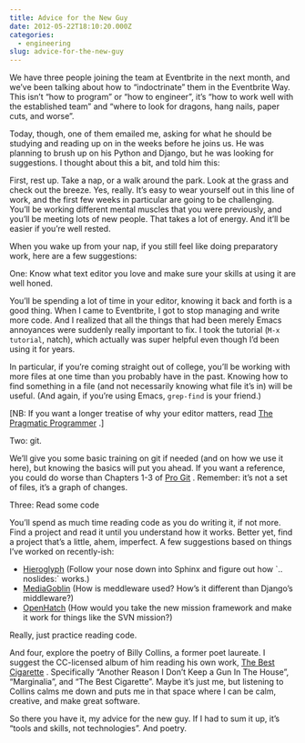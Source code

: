 ```yaml
---
title: Advice for the New Guy
date: 2012-05-22T18:10:20.000Z
categories:
  - engineering
slug: advice-for-the-new-guy
---
```

We have three people joining the team at Eventbrite in the next month, and we’ve been talking about how to “indoctrinate” them in the Eventbrite Way. This isn’t “how to program” or “how to engineer”, it’s “how to work well with the established team” and “where to look for dragons, hang nails, paper cuts, and worse”.

Today, though, one of them emailed me, asking for what he should be studying and reading up on in the weeks before he joins us. He was planning to brush up on his Python and Django, but he was looking for suggestions. I thought about this a bit, and told him this:

First, rest up. Take a nap, or a walk around the park. Look at the grass and check out the breeze. Yes, really. It’s easy to wear yourself out in this line of work, and the first few weeks in particular are going to be challenging. You’ll be working different mental muscles that you were previously, and you’ll be meeting lots of new people. That takes a lot of energy. And it’ll be easier if you’re well rested.

When you wake up from your nap, if you still feel like doing preparatory work, here are a few suggestions:

One: Know what text editor you love and make sure your skills at using it are well honed.

You’ll be spending a lot of time in your editor, knowing it back and forth is a good thing. When I came to Eventbrite, I got to stop managing and write more code. And I realized that all the things that had been merely Emacs annoyances were suddenly really important to fix. I took the tutorial (`M-x tutorial`, natch), which actually was super helpful even though I’d been using it for years.

In particular, if you’re coming straight out of college, you’ll be working with more files at one time than you probably have in the past. Knowing how to find something in a file (and not necessarily knowing what file it’s in) will be useful. (And again, if you’re using Emacs, `grep-find` is your friend.)

[NB: If you want a longer treatise of why your editor matters, read [The Pragmatic Programmer][1] .]

Two: git.

We’ll give you some basic training on git if needed (and on how we use it here), but knowing the basics will put you ahead. If you want a reference, you could do worse than Chapters 1-3 of [Pro Git][2] . Remember: it’s not a set of files, it’s a graph of changes.

Three: Read some code

You’ll spend as much time reading code as you do writing it, if not more. Find a project and read it until you understand how it works. Better yet, find a project that’s a little, ahem, imperfect. A few suggestions based on things I’ve worked on recently-ish:

<ul class="simple">
  <li>
    <a class="reference external" href="https://github.com/nyergler/hieroglyph">Hieroglyph</a> (Follow your nose down into Sphinx and figure out how `.. noslides:` works.)
  </li>
  <li>
    <a class="reference external" href="http://mediagoblin.org/">MediaGoblin</a> (How is meddleware used? How’s it different than Django’s middleware?)
  </li>
  <li>
    <a class="reference external" href="http://openhatch.org">OpenHatch</a> (How would you take the new mission framework and make it work for things like the SVN mission?)
  </li>
</ul>

Really, just practice reading code.

And four, explore the poetry of Billy Collins, a former poet laureate. I suggest the CC-licensed album of him reading his own work, [The Best Cigarette][3] . Specifically “Another Reason I Don’t Keep a Gun In The House”, “Marginalia”, and “The Best Cigarette”. Maybe it’s just me, but listening to Collins calms me down and puts me in that space where I can be calm, creative, and make great software.

So there you have it, my advice for the new guy. If I had to sum it up, it’s “tools and skills, not technologies”. And poetry.



 [1]: https://en.wikipedia.org/wiki/The_Pragmatic_Programmer
 [2]: http://git-scm.com/book
 [3]: http://archive.org/details/BillyCollinsTheBestCigarette
